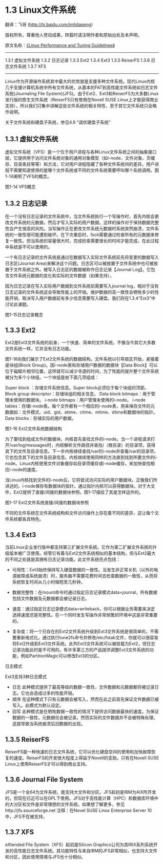 # 1.3 Linux文件系统

翻译：飞哥 (http://hi.baidu.com/imlidapeng)

版权所有，尊重他人劳动成果，转载时请注明作者和原始出处及本声明。

原文名称：[《Linux Performance and Tuning Guidelines》](http://www.redbooks.ibm.com/abstracts/redp4285.html)

-------------------------------------------------------------------------------------------

1.3.1 虚拟文件系统
1.3.2 日志记录
1.3.3 Ext2
1.3.4 Ext3
1.3.5 ReiserFS
1.3.6 日志文件系统
1.3.7 XFS

-------------------------------------------------------------------------------------------

Linux作为开源操作系统其中最大的优势就是支援多种文件系统。现代Linux内核几乎支援计算机系统中所有文件系统，从基本的FAT到高性能文件系统如日志文件系统(Journaling File System)(JFS)。由于Ext2、Ext3和ReiserFS为大多数Linux发行版的原生文件系统（ReiserFS只有使用在Novell SUSE Linux上才能获得商业支持），所以我们只集中讲解这些文件系统的相关特性，至于其它文件系统只会略作说明。

关于文件系统和硬盘子系统，参见4.6 “调优硬盘子系统”

## 1.3.1 虚拟文件系统

虚拟文件系统（VFS）是一个位于用户进程与各种Linux文件系统之间的抽象接口层，它提供用于访问文件系统对象的通用对象模型（如i-node、文件对象、页缓存、目录条目等等）和方法，它对用户进程隐藏了各种文件系统间的差异。用户进程不需要知道使用的是哪个文件系统或不同的文件系统需要呼叫哪个系统调用。图1-14阐明了VFS的概念。


图1-14 VFS概念

## 1.3.2 日志记录

在一个没有日志记录的文件系统中，当文件系统执行一个写操作时，首先内核会更改文件系统的元数据，然后才写入实际的用户数据。这样的操作对于保持数据完整性会产生很高的风险。当写操作正在更改文件系统元数据时系统突然崩溃，文件系统的一致性很可能遭到破坏。在下次重启时，fsck需要通过检查所有的元数据来修复一致性。但当系统的容量很大时，完成检查需要很长的时间才能完成。在此过程中系统是不可以使用的。

一个有日志记录的文件系统是通过在数据写入实际文件系统前先将变更的数据写入日志区(Journal Area)来解决这个问题。日志区可以被放置于文件系统中也可被放置于文件系统之外。被写入日志区的数据被称作日志记录【Journal Log】。它包含文件系统元数据的变化和实际的文件数据（如果支持）。

因为日志记录在写入实际用户数据到文件系统前需要写入journal log，相对于没有日志记录的文件系统这会导致性能上的开销。维护数据的高一致性会牺牲多少的性能开销，取决写入用户数据前有多少信息需要写入硬盘。我们将在1.3.4“Ext3”中讨论此课题。


图1-15日志记录概念

## 1.3.3 Ext2

Ext2是Ext3文件系统的前身，一个快速、简单的文件系统。不像当今其它大多数文件系统一样，它并没有日志功能。

图1-16向我们展示了Ext2文件系统的数据结构。文件系统以引导扇区开始，紧接着是块组(Block Group)。因i-node表和存储用户数据的数据块【Data Block】可以位于磁碟片相邻位置，这样就可以减少寻道的时间，为了性能的提升整个文件系统被分为多个小块组。一个块组是由下面几项组成：

Super block ：存储文件系统信息。Super block必须位于每个块组的顶部。
Block group descriptor：存储块组的相关信息。
Data block bitmaps：用于管理未使用的数据块。
i-node bitmaps：用户管理未使用的i-node。
i-node tables：存储i-node表。每个文件都有一个相应的i-node表，用来保存文件的元数据如：文件模式、uid、gid、atime、ctime、mtime、dtime和数据块的指针。
Data blocks：存储实际的用户数据。


图1-16 Ext2文件系统数据结构

为了要找到组成文件的数据块，内核首先查找文件的i-node。当一个进程请求打开/var/log/messages时，内核解析文件路径并查找/（根目录）的目录项，获得其下的文件及目录信息。下一步内核继续查找/var的i-node并查看/var的目录项，它也包含其下的文件及目录信息。内核继续使用同样的方法直到找到所要文件的i-node。Linux内核使用文件对象缓存如目录项缓存或i-node缓存，来加快查找相应i-node的速度。

当Linux内核找到文件的i-node后，它将尝试访问实际的用户数据块。正像我们所讲述的，i-node保存有数据块的指针。通过指针内核可以获得数据块。对于大文件，Ext2提供了直接/间接的数据块参照。图1-17描绘了其是怎样运作的。


图1-17 Ext2文件系统直接/间接的数据块参照

不同的文件系统在文件系统结构和文件访问操作上存在着不同的差异，这让每个文件系统都各具特色。

## 1.3.4 Ext3

当前Linux企业发行版中都支持第三扩展文件系统。它作为第二扩展文件系统的升级版本被广泛使用。经管它有着与Ext2文件系统相似的基本结构，但与Ext2最大的不同之处就是其拥有日志记录功能。此文件系统亮点包括：

* 可用性：Ext3始终保持写入硬盘数据的一致性。当发生非正常关机（以外的电源故障或系统崩溃）时，服务器不需要花费时间去检查数据的一致性，从而将系统恢复时间从几小时缩短至几秒钟。

* 数据完整性：在mount命令时通过指定日志记录模式data=journal，所有数据包括文件数据及元数据都会被记录日志。

* 速度：通过指定日志记录模式data=writeback，你可以根据业务需要来决定选择速度还是完整性。在一个同时发生写操作非常频繁的环境中这是非常重要的。

* 复杂度：将一个已存在的Ext2文件系统升级到Ext3文件系统是很简单的，不需要重新格式化。通过执行tune2fs命令并修改/etc/fstab文件，你就可以很容易将Ext2升级到Ext3文件系统。此外Ext3文件系统可以被挂载为Ext2，但日志记录功能此时是不可用的。有许多第三方的产品提供调整Ext3文件系统的功能，例如PartitionMagic可以修改Ext3的分区。

日志模式

Ext3支持3种日志模式

* 日志 此种模式提供了最高等级的数据一致性，文件数据和元数据都将被记录日志。它也会造成过多的性能开销。 
* 顺序 在这种模式下只有元数据会被写入，然而在此之前首先保证文件数据已被写入。此模式为默认设定。 
* 回写 此种模式是在牺牲数据一致性的情况下提供访问数据最快的速度。为保证数据的一致性，元数据任会被记录。然而实际的文件数据并不会被特殊处理，这就导致当系统崩溃后旧数据的出现。

## 1.3.5 ReiserFS

ReiserFS是一种快速的日志文件系统，它可以优化硬盘空间的使用和加快故障恢复的速度。ReiserFS的开发很大程度上得益于Novell的支助。只有在Novell SUSE Linux上使用ReiserFS才可以得到商业支持。

## 1.3.6 Journal File System

JFS是一个全64为文件系统，能支持大文件和分区。JFS起初是IBM为AIX所开发的，但现在已近可以在GPL下使用。JFS对于高性能计算（HPC）和数据库环境中的大分区和文件是非常理想的文件系统。如果想了解更多，参见http://jfs.sourceforge.net
注释：在Novel SUSE Linux Enterprise Server 10中，JFS不在被支持。

## 1.3.7 XFS

eXtended File System（XFS）起初是Silicon Graphics公司为其IRIX系列系统开发的高性能日志文件系统。其功能特性与来自IBM的JFS非常相似，也支持大文件和分区，因此使用情境与JFS也十分相似。
